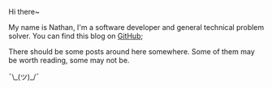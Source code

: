 Hi there~

My name is Nathan, I'm a software developer and general technical problem solver. You can find this blog on [GitHub](https://github.com/nmcginn/blog);

There should be some posts around here somewhere. Some of them may be worth reading, some may not be.

¯\\\_(ツ)\_/¯
